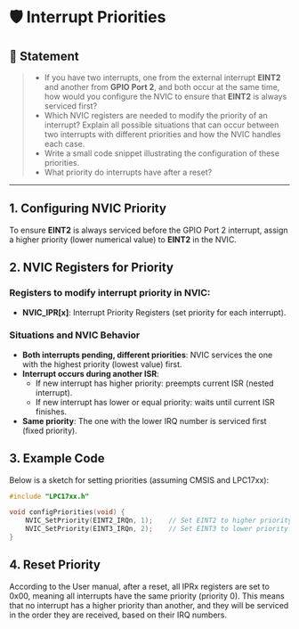 # 🛡️ Interrupt Priorities

## 📝 Statement

> - If you have two interrupts, one from the external interrupt **EINT2** and another from **GPIO Port 2**, and both occur at the same time, how would you configure the NVIC to ensure that **EINT2** is always serviced first?
> - Which NVIC registers are needed to modify the priority of an interrupt? Explain all possible situations that can occur between two interrupts with different priorities and how the NVIC handles each case.
> - Write a small code snippet illustrating the configuration of these priorities.
> - What priority do interrupts have after a reset?

---

## 1. Configuring NVIC Priority

To ensure **EINT2** is always serviced before the GPIO Port 2 interrupt, assign a higher priority (lower numerical value) to **EINT2** in the NVIC.

## 2. NVIC Registers for Priority
### Registers to modify interrupt priority in NVIC:
- **NVIC_IPR[x]**: Interrupt Priority Registers (set priority for each interrupt).

### Situations and NVIC Behavior

- **Both interrupts pending, different priorities**: NVIC services the one with the highest priority (lowest value) first.
- **Interrupt occurs during another ISR**:
  - If new interrupt has higher priority: preempts current ISR (nested interrupt).
  - If new interrupt has lower or equal priority: waits until current ISR finishes.
- **Same priority**: The one with the lower IRQ number is serviced first (fixed priority).

## 3. Example Code

Below is a sketch for setting priorities (assuming CMSIS and LPC17xx):

```c
#include "LPC17xx.h"

void configPriorities(void) {
    NVIC_SetPriority(EINT2_IRQn, 1);    // Set EINT2 to higher priority.
    NVIC_SetPriority(EINT3_IRQn, 2);    // Set EINT3 to lower priority.
}
```

## 4. Reset Priority
According to the User manual, after a reset, all IPRx registers are set to 0x00, meaning all interrupts have the same priority (priority 0).
This means that no interrupt has a higher priority than another, and they will be serviced in the order they are received, based on their IRQ numbers.
